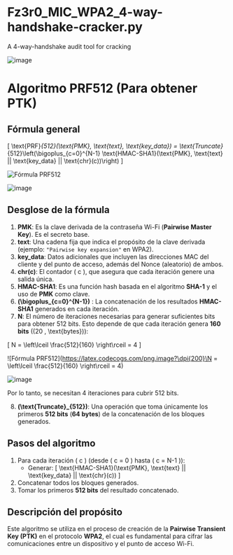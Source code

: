 # Fz3r0_MIC_WPA2_4-way-handshake-cracker.py
A 4-way-handshake audit tool for cracking 

![image](https://github.com/user-attachments/assets/b968f745-e8aa-4504-9cc8-d808ba5b6836)

# Algoritmo PRF512 (Para obtener PTK)

## Fórmula general

\[
\text{PRF}_{512}(\text{PMK}, \text{text}, \text{key\_data}) = \text{Truncate}_{512}\left(\bigoplus_{c=0}^{N-1} \text{HMAC-SHA1}(\text{PMK}, \text{text} || \text{key\_data} || \text{chr}(c))\right)
\]

![Fórmula PRF512](https://latex.codecogs.com/svg.image?\text{PRF}_{512}(\text{PMK},\text{text},\text{key\_data})=\text{Truncate}_{512}\left(\bigoplus_{c=0}^{N-1}\text{HMAC-SHA1}(\text{PMK},\text{text}\|\|\text{key\_data}\|\|\text{chr}(c))\right))

![image](https://github.com/user-attachments/assets/620b6686-db18-44e7-9800-7fea9edc3adf)


## Desglose de la fórmula

1. **PMK**: Es la clave derivada de la contraseña Wi-Fi (**Pairwise Master Key**). Es el secreto base.
2. **text**: Una cadena fija que indica el propósito de la clave derivada (ejemplo: `"Pairwise key expansion"` en WPA2).
3. **key_data**: Datos adicionales que incluyen las direcciones MAC del cliente y del punto de acceso, además del Nonce (aleatorio) de ambos.
4. **chr(c)**: El contador \( c \), que asegura que cada iteración genere una salida única.
5. **HMAC-SHA1**: Es una función hash basada en el algoritmo **SHA-1** y el uso de **PMK** como clave.
6. **\(\bigoplus_{c=0}^{N-1}\)** : La concatenación de los resultados **HMAC-SHA1** generados en cada iteración.
7. **N**: El número de iteraciones necesarias para generar suficientes bits para obtener 512 bits. Esto depende de que cada iteración genera **160 bits** (\(20 \, \text{bytes}\)):

\[
N = \left\lceil \frac{512}{160} \right\rceil = 4
\]

![Fórmula PRF512](https://latex.codecogs.com/png.image?\dpi{200}\N = \left\lceil \frac{512}{160} \right\rceil = 4)

![image](https://github.com/user-attachments/assets/14e65019-2398-4154-a361-031a0df438ee)

Por lo tanto, se necesitan 4 iteraciones para cubrir 512 bits.

8. **\(\text{Truncate}_{512}\)**: Una operación que toma únicamente los primeros **512 bits** (**64 bytes**) de la concatenación de los bloques generados.

## Pasos del algoritmo

1. Para cada iteración \( c \) (desde \( c = 0 \) hasta \( c = N-1 \)):
   - Generar:
     \[
     \text{HMAC-SHA1}(\text{PMK}, \text{text} || \text{key\_data} || \text{chr}(c))
     \]
2. Concatenar todos los bloques generados.
3. Tomar los primeros **512 bits** del resultado concatenado.

## Descripción del propósito

Este algoritmo se utiliza en el proceso de creación de la **Pairwise Transient Key (PTK)** en el protocolo **WPA2**, el cual es fundamental para cifrar las comunicaciones entre un dispositivo y el punto de acceso Wi-Fi.
